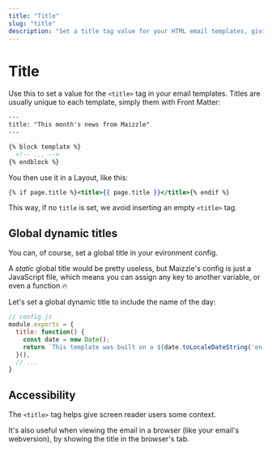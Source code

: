 ```yaml
---
title: "Title"
slug: "title"
description: "Set a title tag value for your HTML email templates, giving screen reader users some context"
---
```


# Title

Use this to set a value for the `<title>` tag in your email templates. Titles are usually unique to each template, simply them with Front Matter:

```handlebars
---
title: "This month's news from Maizzle"
---

{% block template %}
  <!-- ... -->
{% endblock %}
```

You then use it in a Layout, like this:

```handlebars
{% if page.title %}<title>{{ page.title }}</title>{% endif %}
```

This way, if no `title` is set, we avoid inserting an empty `<title>` tag.

## Global dynamic titles

You can, of course, set a global title in your evironment config.

A _static_ global title would be pretty useless, but Maizzle's config is just a JavaScript file, which means you can assign any key to another variable, or even a function 🔥

Let's set a global dynamic title to include the name of the day:

```js
// config.js
module.exports = {
  title: function() {
    const date = new Date();
    return `This template was built on a ${date.toLocaleDateString('en-US', { weekday: 'long' })}`
  }(),
  // ...
}
```

## Accessibility

The `<title>` tag helps give screen reader users some context. 

It's also useful when viewing the email in a browser (like your email's webversion), by showing the title in the browser's tab.

